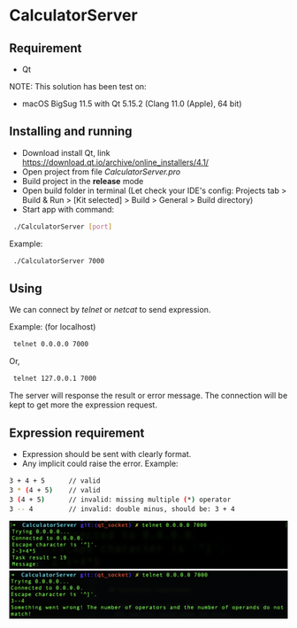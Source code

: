 # CalculatorServer

## Requirement

- Qt

NOTE: This solution has been test on:

- macOS BigSug 11.5 with Qt 5.15.2 (Clang 11.0 (Apple), 64 bit)

## Installing and running

- Download install Qt, link <https://download.qt.io/archive/online_installers/4.1/>
- Open project from file _CalculatorServer.pro_
- Build project in the __release__ mode
- Open build folder in terminal (Let check your IDE's config: Projects tab > Build & Run > [Kit selected] > Build > General > Build directory)
- Start app with command:

```sh
 ./CalculatorServer [port]
```

Example:

```sh
 ./CalculatorServer 7000
```

## Using

We can connect by _telnet_ or _netcat_ to send expression.

Example: (for localhost)

```sh
 telnet 0.0.0.0 7000
```

Or,

```sh
 telnet 127.0.0.1 7000
```

The server will response the result or error message. The connection will be kept to get more the expression request.

## Expression requirement

- Expression should be sent with clearly format.
- Any implicit could raise the error.
 Example:

 ```sh
 3 + 4 + 5      // valid
 3 * (4 + 5)    // valid
 3 (4 + 5)      // invalid: missing multiple (*) operator
 3 -- 4         // invalid: double minus, should be: 3 + 4
 ```

![telnet_success](telnet_success.png)
![telnet_fail](telnet_fail.png)
